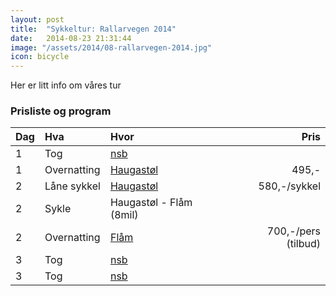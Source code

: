 ```yaml
---
layout: post
title:  "Sykkeltur: Rallarvegen 2014"
date:   2014-08-23 21:31:44
image: "/assets/2014/08-rallarvegen-2014.jpg"
icon: bicycle
---
```


Her er litt info om våres tur


### Prisliste og program

| Dag   | Hva           | Hvor                                      | Pris |
|:------|:--------------|:------------------------------------------| -------------------:|
| 1     | Tog           | [nsb](http://nsb.no)                      | 
| 1     | Overnatting   | [Haugastøl](http://www.rallarvegen.com/)  | 495,-
| 2     | Låne sykkel   | [Haugastøl](http://www.rallarvegen.com/)  | 580,-/sykkel          |
| 2     | Sykle         | Haugastøl - Flåm (8mil)                   | 
| 2     | Overnatting   | [Flåm](http://www.flamsbrygga.no/)        | 700,-/pers (tilbud) |
| 3     | Tog           | [nsb](http://nsb.no)                      |
| 3     | Tog           | [nsb](http://nsb.no)                      |